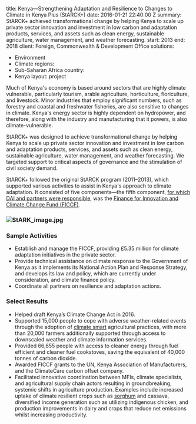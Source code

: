 
title: Kenya—Strengthening Adaptation and Resilience to Changes to Climate in Kenya
  Plus (StARCK+)
date: 2016-01-21 22:40:00 Z
summary: StARCK+ achieved transformational change by helping Kenya to scale up private
  sector innovation and investment in low carbon and adaptation products, services,
  and assets such as clean energy, sustainable agriculture, water management, and
  weather forecasting.
start: 2013
end: 2018
client: Foreign, Commonwealth & Development Office
solutions:
- Environment
- Climate
regions:
- Sub-Saharan Africa
country:
- Kenya
layout: project


Much of Kenya's economy is based around sectors that are highly climate vulnerable, particularly tourism, arable agriculture, horticulture, floriculture, and livestock. Minor industries that employ significant numbers, such as forestry and coastal and freshwater fisheries, are also sensitive to changes in climate. Kenya's energy sector is highly dependent on hydropower, and therefore, along with the industry and manufacturing that it powers, is also climate-vulnerable.

StARCK+ was designed to achieve transformational change by helping Kenya to scale up private sector innovation and investment in low carbon and adaptation products, services, and assets such as clean energy, sustainable agriculture, water management, and weather forecasting. We targeted support to critical aspects of governance and the stimulation of civil society demand.

StARCK\+ followed the original StARCK program (2011–2013), which supported various activities to assist in Kenya's approach to climate adaptation. It consisted of five components—the fifth component, [for which DAI and partners were responsible](http://dai-global-developments.com/articles/agriculture-finance-with-a-climate-lens-takes-off-in-kenya), was the [Finance for Innovation and Climate Change Fund (FICCF)](http://ficcf.com/).

### ![StARK_image.jpg](/uploads/StARK_image.jpg)

### Sample Activities

* Establish and manage the FICCF, providing £5.35 million for climate adaptation initiatives in the private sector.
* Provide technical assistance on climate response to the Government of Kenya as it implements its National Action Plan and Response Strategy, and develops its law and policy, which are currently under consideration, and climate finance policy.
* Coordinate all partners on resilience and adaptation actions.

### Select Results

* Helped draft Kenya’s Climate Change Act in 2016.
* Supported 15,000 people to cope with adverse weather-related events through the adoption of [climate smart](https://www.dai.com/news/dais-starck-plus-holds-climate-resilient-agriculture-event-in-kenya) agricultural practices, with more than 20,000 farmers additionally supported through access to downscaled weather and climate information services.
* Provided 66,655 people with access to cleaner energy through fuel efficient and cleaner fuel cookstoves, saving the equivalent of 40,000 tonnes of carbon dioxide.
* Awarded FICCF grants to the UN, Kenya Association of Manufacturers, and the ClimateCare carbon offset company.
* Facilitated innovative coordination between MFIs, climate specialists, and agricultural supply chain actors resulting in groundbreaking, systemic shifts in agriculture production. Examples include increased uptake of climate resilient crops such as [sorghum](https://www.dai.com/news/dfid-project-trials-sorghum-insurance-to-support-climate-resilient-farming-in-kenya) and cassava, diversified income generation such as utilizing indigenous chicken, and production improvements in dairy and crops that reduce net emissions whilst increasing productivity.
